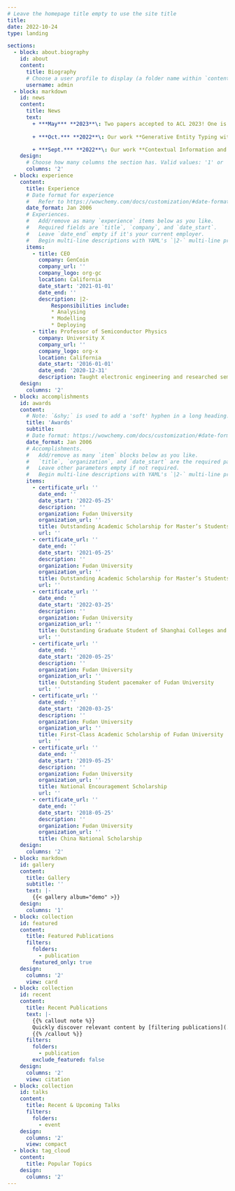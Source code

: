 ```yaml
---
# Leave the homepage title empty to use the site title
title:
date: 2022-10-24
type: landing

sections:
  - block: about.biography
    id: about
    content:
      title: Biography
      # Choose a user profile to display (a folder name within `content/authors/`)
      username: admin
  - block: markdown
    id: news
    content:
      title: News
      text: 
        + ***May*** **2023**\: Two papers accepted to ACL 2023! One is **Coscript** on constraint language planning, and the other is **KPCE** on concept extraction through the lens of a Structural Causal Model.  
        
        + ***Oct.*** **2022**\: Our work **Generative Entity Typing with Curriculum Learning** got accepted at EMNLP 2022!

        + ***Sept.*** **2022**\: Our work **Contextual Information and Commonsense Based Prompt for Emotion Recognition in Conversation** has been reported in the ECML PKDD 2022 online!
    design:
      # Choose how many columns the section has. Valid values: '1' or '2'.
      columns: '2'
  - block: experience
    content:
      title: Experience
      # Date format for experience
      #   Refer to https://wowchemy.com/docs/customization/#date-format
      date_format: Jan 2006
      # Experiences.
      #   Add/remove as many `experience` items below as you like.
      #   Required fields are `title`, `company`, and `date_start`.
      #   Leave `date_end` empty if it's your current employer.
      #   Begin multi-line descriptions with YAML's `|2-` multi-line prefix.
      items:
        - title: CEO
          company: GenCoin
          company_url: ''
          company_logo: org-gc
          location: California
          date_start: '2021-01-01'
          date_end: ''
          description: |2-
              Responsibilities include:
              * Analysing
              * Modelling
              * Deploying
        - title: Professor of Semiconductor Physics
          company: University X
          company_url: ''
          company_logo: org-x
          location: California
          date_start: '2016-01-01'
          date_end: '2020-12-31'
          description: Taught electronic engineering and researched semiconductor physics.
    design:
      columns: '2'
  - block: accomplishments
    id: awards
    content:
      # Note: `&shy;` is used to add a 'soft' hyphen in a long heading.
      title: 'Awards'
      subtitle:
      # Date format: https://wowchemy.com/docs/customization/#date-format
      date_format: Jan 2006
      # Accomplishments.
      #   Add/remove as many `item` blocks below as you like.
      #   `title`, `organization`, and `date_start` are the required parameters.
      #   Leave other parameters empty if not required.
      #   Begin multi-line descriptions with YAML's `|2-` multi-line prefix.
      items:
        - certificate_url: ''
          date_end: ''
          date_start: '2022-05-25'
          description: ''
          organization: Fudan University
          organization_url: ''
          title: Outstanding Academic Scholarship for Master’s Students
          url: ''
        - certificate_url: ''
          date_end: ''
          date_start: '2021-05-25'
          description: ''
          organization: Fudan University
          organization_url: ''
          title: Outstanding Academic Scholarship for Master’s Students
          url: ''
        - certificate_url: ''
          date_end: ''
          date_start: '2022-03-25'
          description: ''
          organization: Fudan University
          organization_url: ''
          title: Outstanding Graduate Student of Shanghai Colleges and University
          url: ''
        - certificate_url: ''
          date_end: ''
          date_start: '2020-05-25'
          description: ''
          organization: Fudan University
          organization_url: ''
          title: Outstanding Student pacemaker of Fudan University
          url: ''
        - certificate_url: ''
          date_end: ''
          date_start: '2020-03-25'
          description: ''
          organization: Fudan University
          organization_url: ''
          title: First-Class Academic Scholarship of Fudan University
          url: ''
        - certificate_url: ''
          date_end: ''
          date_start: '2019-05-25'
          description: ''
          organization: Fudan University
          organization_url: ''
          title: National Encouragement Scholarship
          url: ''
        - certificate_url: ''
          date_end: ''
          date_start: '2018-05-25'
          description: ''
          organization: Fudan University
          organization_url: ''
          title: China National Scholarship
    design:
      columns: '2'
  - block: markdown
    id: gallery
    content:
      title: Gallery
      subtitle: ''
      text: |-
        {{< gallery album="demo" >}}
    design:
      columns: '1'
  - block: collection
    id: featured
    content:
      title: Featured Publications
      filters:
        folders:
          - publication
        featured_only: true
    design:
      columns: '2'
      view: card
  - block: collection
    id: recent
    content:
      title: Recent Publications
      text: |-
        {{% callout note %}}
        Quickly discover relevant content by [filtering publications](./publication/).
        {{% /callout %}}
      filters:
        folders:
          - publication
        exclude_featured: false
    design:
      columns: '2'
      view: citation
  - block: collection
    id: talks
    content:
      title: Recent & Upcoming Talks
      filters:
        folders:
          - event
    design:
      columns: '2'
      view: compact
  - block: tag_cloud
    content:
      title: Popular Topics
    design:
      columns: '2'
---
```

